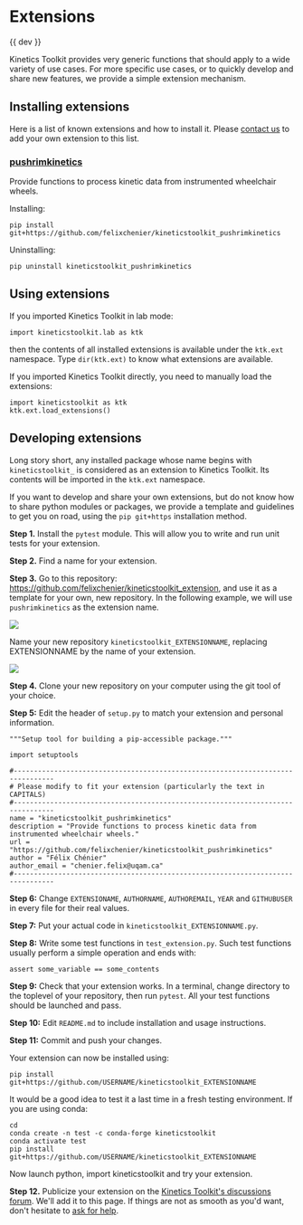 # Extensions

{{ dev }}

Kinetics Toolkit provides very generic functions that should apply to a wide variety of use cases. For more specific use cases, or to quickly develop and share new features, we provide a simple extension mechanism.

## Installing extensions

Here is a list of known extensions and how to install it. Please [contact us](https://github.com/felixchenier/kineticstoolkit/discussions) to add your own extension to this list.

### [pushrimkinetics](https://github.com/felixchenier/kineticstoolkit_pushrimkinetics)

Provide functions to process kinetic data from instrumented wheelchair wheels.

Installing: 
```
pip install git+https://github.com/felixchenier/kineticstoolkit_pushrimkinetics
```

Uninstalling:
```
pip uninstall kineticstoolkit_pushrimkinetics
```

## Using extensions

If you imported Kinetics Toolkit in lab mode:

```
import kineticstoolkit.lab as ktk
```

then the contents of all installed extensions is available under the `ktk.ext` namespace. Type `dir(ktk.ext)` to know what extensions are available.

If you imported Kinetics Toolkit directly, you need to manually load the extensions:

```
import kineticstoolkit as ktk
ktk.ext.load_extensions()
```


## Developing extensions

Long story short, any installed package whose name begins with `kineticstoolkit_` is considered as an extension to Kinetics Toolkit. Its contents will be imported in the `ktk.ext` namespace.

If you want to develop and share your own extensions, but do not know how to share python modules or packages, we provide a template and guidelines to get you on road, using the `pip git+https` installation method.

**Step 1.** Install the `pytest` module. This will allow you to write and run unit tests for your extension.

**Step 2.** Find a name for your extension.

**Step 3.** Go to this repository: https://github.com/felixchenier/kineticstoolkit_extension, and use it as a template for your own, new repository. In the following example, we will use `pushrimkinetics` as the extension name.

![](_static/images/extension_github_template.png)

Name your new repository `kineticstoolkit_EXTENSIONNAME`, replacing EXTENSIONNAME by the name of your extension.

![](_static/images/extensions_github_new_repository.png)

**Step 4.** Clone your new repository on your computer using the git tool of your choice.

**Step 5:** Edit the header of `setup.py` to match your extension and personal information.

````
"""Setup tool for building a pip-accessible package."""

import setuptools

#--------------------------------------------------------------------------------
# Please modify to fit your extension (particularly the text in CAPITALS)
#--------------------------------------------------------------------------------
name = "kineticstoolkit_pushrimkinetics"
description = "Provide functions to process kinetic data from instrumented wheelchair wheels."
url = "https://github.com/felixchenier/kineticstoolkit_pushrimkinetics"
author = "Félix Chénier"
author_email = "chenier.felix@uqam.ca"
#--------------------------------------------------------------------------------
````

**Step 6:** Change `EXTENSIONAME`, `AUTHORNAME`, `AUTHOREMAIL`, `YEAR` and `GITHUBUSER` in every file for their real values.

**Step 7:** Put your actual code in `kineticstoolkit_EXTENSIONNAME.py`.

**Step 8:** Write some test functions in `test_extension.py`. Such test functions usually perform a simple operation and ends with:

```
assert some_variable == some_contents
```

**Step 9:** Check that your extension works. In a terminal, change directory to the toplevel of your repository, then run `pytest`. All your test functions should be launched and pass.

**Step 10:** Edit `README.md` to include installation and usage instructions.

**Step 11:** Commit and push your changes.

Your extension can now be installed using:

```
pip install git+https://github.com/USERNAME/kineticstoolkit_EXTENSIONNAME
```

It would be a good idea to test it a last time in a fresh testing environment. If you are using conda:

````
cd
conda create -n test -c conda-forge kineticstoolkit
conda activate test
pip install git+https://github.com/USERNAME/kineticstoolkit_EXTENSIONNAME
````

Now launch python, import kineticstoolkit and try your extension.

**Step 12.** Publicize your extension on the [Kinetics Toolkit's discussions forum](https://github.com/felixchenier/kineticstoolkit/discussions). We'll add it to this page. If things are not as smooth as you'd want, don't hesitate to [ask for help](https://github.com/felixchenier/kineticstoolkit/discussions).
